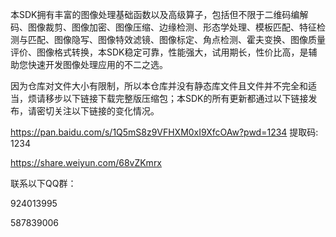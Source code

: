 本SDK拥有丰富的图像处理基础函数以及高级算子，包括但不限于二维码编解码、图像裁剪、图像加密、图像压缩、边缘检测、形态学处理、模板匹配、特征检测与匹配、图像隐写、图像特效滤镜、图像标定、角点检测、霍夫变换、图像质量评价、图像格式转换，本SDK稳定可靠，性能强大，试用期长，性价比高，是辅助您快速开发图像处理应用的不二之选。

因为仓库对文件大小有限制，所以本仓库并没有静态库文件且文件并不完全和适当，烦请移步以下链接下载完整版压缩包；本SDK的所有更新都通过以下链接发布，请密切关注以下链接的变化情况。

https://pan.baidu.com/s/1Q5mS8z9VFHXM0xI9XfcOAw?pwd=1234 提取码: 1234

https://share.weiyun.com/68vZKmrx

联系以下QQ群：

924013995

587839006
